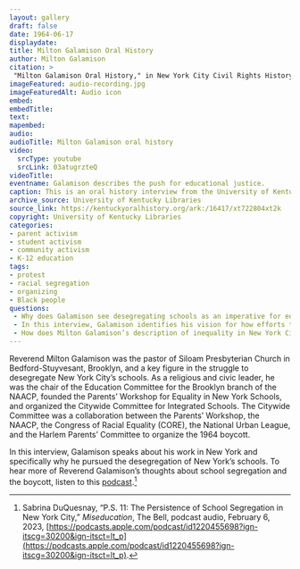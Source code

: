 ```yaml
--- 
layout: gallery
draft: false
date: 1964-06-17
displaydate: 
title: Milton Galamison Oral History
author: Milton Galamison
citation: >
 "Milton Galamison Oral History," in New York City Civil Rights History Project, Accessed: [Month Day, Year], https://nyccivilrightshistory.org/topics/boycotting-ny-schools/1964-boycotts/milton-galamison.
imageFeatured: audio-recording.jpg
imageFeaturedAlt: Audio icon
embed: 
embedTitle: 
text: 
mapembed: 
audio: 
audioTitle: Milton Galamison oral history
video: 
  srcType: youtube
  srcLink: 03atugrzteQ
videoTitle: 
eventname: Galamison describes the push for educational justice.
caption: This is an oral history interview from the University of Kentucky’s library with Milton Galamison that discusses school segregation in New York City and protest against it.
archive_source: University of Kentucky Libraries
source_link: https://kentuckyoralhistory.org/ark:/16417/xt722804xt2k 
copyright: University of Kentucky Libraries
categories:
- parent activism
- student activism
- community activism
- K-12 education
tags:
- protest
- racial segregation
- organizing
- Black people
questions:
 - Why does Galamison see desegregating schools as an imperative for equality?
 - In this interview, Galamison identifies his vision for how efforts to desegregate schools move forward. What is that vision and how do you think he would set out to achieve it?
 - How does Milton Galamison’s description of inequality in New York City schools in 1964 compare to New York City schools today? Is there the same type of segregation and inequality? Why do you think so?
--- 
```


Reverend Milton Galamison was the pastor of Siloam Presbyterian Church in Bedford-Stuyvesant, Brooklyn, and a key figure in the struggle to desegregate New York City’s schools. As a religious and civic leader, he was the chair of the Education Committee for the Brooklyn branch of the NAACP, founded the Parents’ Workshop for Equality in New York Schools, and organized the Citywide Committee for Integrated Schools. The Citywide Committee was a collaboration between the Parents’ Workshop, the NAACP, the Congress of Racial Equality (CORE), the National Urban League, and the Harlem Parents’ Committee to organize the 1964 boycott.

In this interview, Galamison speaks about his work in New York and specifically why he pursued the desegregation of New York’s schools. To hear more of Reverend Galamison’s thoughts about school segregation and the boycott, listen to this [podcast](https://podcasts.apple.com/podcast/id1220455698?ign-itscg=30200&ign-itsct=lt_p).[^1]

[^1]: Sabrina DuQuesnay, “P.S. 11: The Persistence of School Segregation in New York City,” *Miseducation*, The Bell, podcast audio, February 6, 2023, [https://podcasts.apple.com/podcast/id1220455698?ign-itscg=30200&ign-itsct=lt_p](https://podcasts.apple.com/podcast/id1220455698?ign-itscg=30200&ign-itsct=lt_p).
